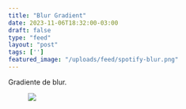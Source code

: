 ```yaml
---
title: "Blur Gradient"
date: 2023-11-06T18:32:00-03:00
draft: false
type: "feed"
layout: "post"
tags: ['']
featured_image: "/uploads/feed/spotify-blur.png"
---
```


Gradiente de blur.

<figure>
<img src="/uploads/feed/spotify-blur.png">
</figure>